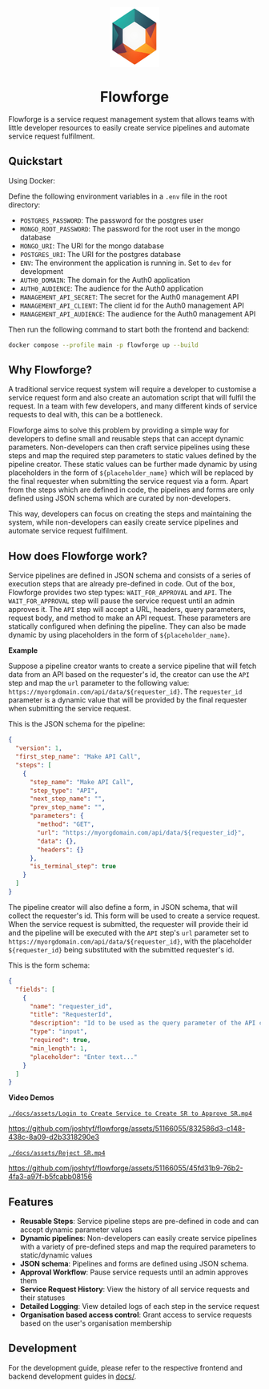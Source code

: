 <p align="center">
  <img src="./docs/assets/flowforge.png" alt="Flowforge's logo" width="100" height="120"/>
</p>
<h1 align="center">Flowforge</h1>

Flowforge is a service request management system that allows teams with little developer resources to easily create service pipelines and automate service request fulfilment.

## Quickstart

Using Docker:

Define the following environment variables in a `.env` file in the root directory:

- `POSTGRES_PASSWORD`: The password for the postgres user
- `MONGO_ROOT_PASSWORD`: The password for the root user in the mongo database
- `MONGO_URI`: The URI for the mongo database
- `POSTGRES_URI`: The URI for the postgres database
- `ENV`: The environment the application is running in. Set to `dev` for development
- `AUTH0_DOMAIN`: The domain for the Auth0 application
- `AUTH0_AUDIENCE`: The audience for the Auth0 application
- `MANAGEMENT_API_SECRET`: The secret for the Auth0 management API
- `MANAGEMENT_API_CLIENT`: The client id for the Auth0 management API
- `MANAGEMENT_API_AUDIENCE`: The audience for the Auth0 management API

Then run the following command to start both the frontend and backend:

```bash
docker compose --profile main -p flowforge up --build
```

## Why Flowforge?

A traditional service request system will require a developer to customise a service request form and also create an automation script that will fulfil the request. In a team with few developers, and many different kinds of service requests to deal with, this can be a bottleneck.

Flowforge aims to solve this problem by providing a simple way for developers to define small and reusable steps that can accept dynamic parameters. Non-developers can then craft service pipelines using these steps and map the required step parameters to static values defined by the pipeline creator. These static values can be further made dynamic by using placeholders in the form of `${placeholder_name}` which will be replaced by the final requester when submitting the service request via a form. Apart from the steps which are defined in code, the pipelines and forms are only defined using JSON schema which are curated by non-developers.

This way, developers can focus on creating the steps and maintaining the system, while non-developers can easily create service pipelines and automate service request fulfilment.

## How does Flowforge work?

Service pipelines are defined in JSON schema and consists of a series of execution steps that are already pre-defined in code. Out of the box, Flowforge provides two step types: `WAIT_FOR_APPROVAL` and `API`. The `WAIT_FOR_APPROVAL` step will pause the service request until an admin approves it. The `API` step will accept a URL, headers, query parameters, request body, and method to make an API request. These parameters are statically configured when defining the pipeline. They can also be made dynamic by using placeholders in the form of `${placeholder_name}`.

**Example**

Suppose a pipeline creator wants to create a service pipeline that will fetch data from an API based on the requester's id, the creator can use the `API` step and map the `url` parameter to the following value: `https://myorgdomain.com/api/data/${requester_id}`. The `requester_id` parameter is a dynamic value that will be provided by the final requester when submitting the service request.

This is the JSON schema for the pipeline:

```json
{
  "version": 1,
  "first_step_name": "Make API Call",
  "steps": [
    {
      "step_name": "Make API Call",
      "step_type": "API",
      "next_step_name": "",
      "prev_step_name": "",
      "parameters": {
        "method": "GET",
        "url": "https://myorgdomain.com/api/data/${requester_id}",
        "data": {},
        "headers": {}
      },
      "is_terminal_step": true
    }
  ]
}
```

The pipeline creator will also define a form, in JSON schema, that will collect the requester's id. This form will be used to create a service request. When the service request is submitted, the requester will provide their id and the pipeline will be executed with the `API` step's `url` parameter set to `https://myorgdomain.com/api/data/${requester_id}`, with the placeholder `${requester_id}` being substituted with the submitted requester's id.

This is the form schema:

```json
{
  "fields": [
    {
      "name": "requester_id",
      "title": "RequesterId",
      "description": "Id to be used as the query parameter of the API call",
      "type": "input",
      "required": true,
      "min_length": 1,
      "placeholder": "Enter text..."
    }
  ]
}
```

**Video Demos**

[`./docs/assets/Login to Create Service to Create SR to Approve SR.mp4`](./docs/assets/Login%20to%20Create%20Service%20to%20Create%20SR%20to%20Approve%20SR.mp4)

https://github.com/joshtyf/flowforge/assets/51166055/832586d3-c148-438c-8a09-d2b3318290e3

[`./docs/assets/Reject SR.mp4`](./docs/assets/Reject%20SR.mp4)

https://github.com/joshtyf/flowforge/assets/51166055/45fd31b9-76b2-4fa3-a97f-b5fcabb08156

## Features

- **Reusable Steps**: Service pipeline steps are pre-defined in code and can accept dynamic parameter values
- **Dynamic pipelines**: Non-developers can easily create service pipelines with a variety of pre-defined steps and map the required parameters to static/dynamic values
- **JSON schema**: Pipelines and forms are defined using JSON schema.
- **Approval Workflow**: Pause service requests until an admin approves them
- **Service Request History**: View the history of all service requests and their statuses
- **Detailed Logging**: View detailed logs of each step in the service request
- **Organisation based access control**: Grant access to service requests based on the user's organisation membership

## Development

For the development guide, please refer to the respective frontend and backend development guides in [docs/](./docs/).
